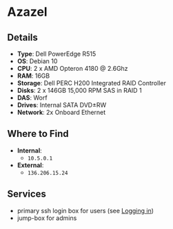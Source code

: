 # Azazel

## Details

- **Type**: Dell PowerEdge R515
- **OS**: Debian 10
- **CPU**: 2 x AMD Opteron 4180 @ 2.6Ghz
- **RAM**: 16GB
- **Storage**: Dell PERC H200 Integrated RAID Controller
- **Disks**: 2 x 146GB 15,000 RPM SAS in RAID 1
- **DAS**: Worf
- **Drives**: Internal SATA DVD±RW
- **Network**: 2x Onboard Ethernet

## Where to Find

- **Internal**:
	- `10.5.0.1`
- **External**:
	- `136.206.15.24`

## Services

- primary ssh login box for users (see [Logging in](../services/servers.md#Logging%20in))
- jump-box for admins

